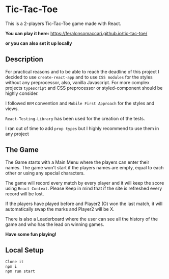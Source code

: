 # Tic-Tac-Toe

This is a 2-players Tic-Tac-Toe game made with React.


**You can play it here:** https://feralonsomaccari.github.io/tic-tac-toe/

**or you can also set it up locally**

## Description

For practical reasons and to be able to reach the deadline of this project I decided to use `create-react-app` and to use `CSS modules` for the styles without any preprocessor, also, vanilla Javascript. For more complex projects `typescript` and CSS preprocessor or styled-component should be highly consider.

I followed `BEM` convention and `Mobile First Approach` for the styles and views.

`React-Testing-Library` has been used for the creation of the tests.

I ran out of time to add `prop types` but I highly recommend to use them in any project

## The Game

The Game starts with a Main Menu where the players can enter their names. The game won't start if the players names are empty, equal to each other or using any special characters.

The game will record every match by every player and it will keep the score using `React Context`. Please Keep in mind that if the site is refreshed every record will be lost.

If the players have played before and Player2 (O) won the last match, it will automatically swap the marks and Player2 will be X.

There is also a Leaderboard where the user can see all the history of the game and who has the lead on winning games.

**Have some fun playing!**

## Local Setup

```sh
Clone it
npm i
npm run start
```